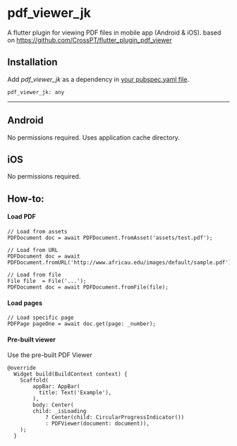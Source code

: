 # pdf_viewer_jk
A flutter plugin for viewing PDF files in mobile app (Android & iOS).
based on
https://github.com/CrossPT/flutter_plugin_pdf_viewer

## Installation

Add  *pdf_viewer_jk*  as a dependency in [your pubspec.yaml file](https://flutter.io/platform-plugins/).
```
pdf_viewer_jk: any
```

---

## Android
No permissions required. Uses application cache directory.

## iOS
No permissions required.

## How-to:

#### Load PDF
```
// Load from assets
PDFDocument doc = await PDFDocument.fromAsset('assets/test.pdf');

// Load from URL
PDFDocument doc = await PDFDocument.fromURL('http://www.africau.edu/images/default/sample.pdf');

// Load from file
File file  = File('...');
PDFDocument doc = await PDFDocument.fromFile(file);
```

#### Load pages
```
// Load specific page
PDFPage pageOne = await doc.get(page: _number);
```

#### Pre-built viewer
Use the pre-built PDF Viewer
```
@override
  Widget build(BuildContext context) {
    Scaffold(
        appBar: AppBar(
          title: Text('Example'),
        ),
        body: Center(
        child: _isLoading
            ? Center(child: CircularProgressIndicator())
            : PDFViewer(document: document)),
    );
  }
```